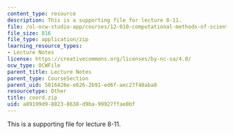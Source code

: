 ```yaml
---
content_type: resource
description: This is a supporting file for lecture 8-11.
file: /ol-ocw-studio-app/courses/12-010-computational-methods-of-scientific-programming-fall-2011/a89199d988238638d9ba99927ffae0bf_coord.zip
file_size: 816
file_type: application/zip
learning_resource_types:
- Lecture Notes
license: https://creativecommons.org/licenses/by-nc-sa/4.0/
ocw_type: OCWFile
parent_title: Lecture Notes
parent_type: CourseSection
parent_uid: 5816426e-e626-2b91-ed6f-aec27f48aba8
resourcetype: Other
title: coord.zip
uid: a89199d9-8823-8638-d9ba-99927ffae0bf
---
```

This is a supporting file for lecture 8-11.